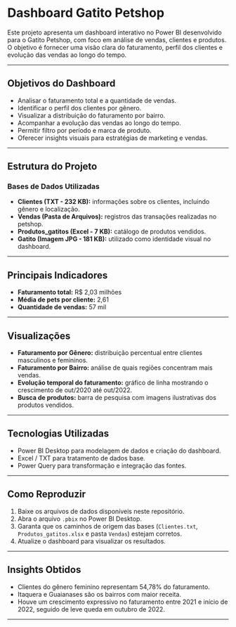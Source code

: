 # Dashboard Gatito Petshop

Este projeto apresenta um dashboard interativo no Power BI desenvolvido para o Gatito Petshop, com foco em análise de vendas, clientes e produtos. O objetivo é fornecer uma visão clara do faturamento, perfil dos clientes e evolução das vendas ao longo do tempo.  

---

## Objetivos do Dashboard
- Analisar o faturamento total e a quantidade de vendas.
- Identificar o perfil dos clientes por gênero.
- Visualizar a distribuição do faturamento por bairro.
- Acompanhar a evolução das vendas ao longo do tempo.
- Permitir filtro por período e marca de produto.
- Oferecer insights visuais para estratégias de marketing e vendas.

---

## Estrutura do Projeto

### Bases de Dados Utilizadas
- **Clientes (TXT - 232 KB):** informações sobre os clientes, incluindo gênero e localização.  
- **Vendas (Pasta de Arquivos):** registros das transações realizadas no petshop.  
- **Produtos_gatitos (Excel - 7 KB):** catálogo de produtos vendidos.  
- **Gatito (Imagem JPG - 181 KB):** utilizado como identidade visual no dashboard.  

---

## Principais Indicadores
- **Faturamento total:** R$ 2,03 milhões  
- **Média de pets por cliente:** 2,61  
- **Quantidade de vendas:** 57 mil  

---

## Visualizações
- **Faturamento por Gênero:** distribuição percentual entre clientes masculinos e femininos.  
- **Faturamento por Bairro:** análise de quais regiões concentram mais vendas.  
- **Evolução temporal do faturamento:** gráfico de linha mostrando o crescimento de out/2020 até out/2022.  
- **Busca de produtos:** barra de pesquisa com imagens ilustrativas dos produtos vendidos.  

---

## Tecnologias Utilizadas
- Power BI Desktop para modelagem de dados e criação do dashboard.  
- Excel / TXT para tratamento de dados base.  
- Power Query para transformação e integração das fontes.  

---

## Como Reproduzir
1. Baixe os arquivos de dados disponíveis neste repositório.  
2. Abra o arquivo `.pbix` no Power BI Desktop.  
3. Garanta que os caminhos de origem das bases (`Clientes.txt`, `Produtos_gatitos.xlsx` e pasta `Vendas`) estejam corretos.  
4. Atualize o dashboard para visualizar os resultados.  

---

## Insights Obtidos
- Clientes do gênero feminino representam 54,78% do faturamento.  
- Itaquera e Guaianases são os bairros com maior receita.  
- Houve um crescimento expressivo no faturamento entre 2021 e início de 2022, seguido de leve queda em outubro de 2022.  

---

